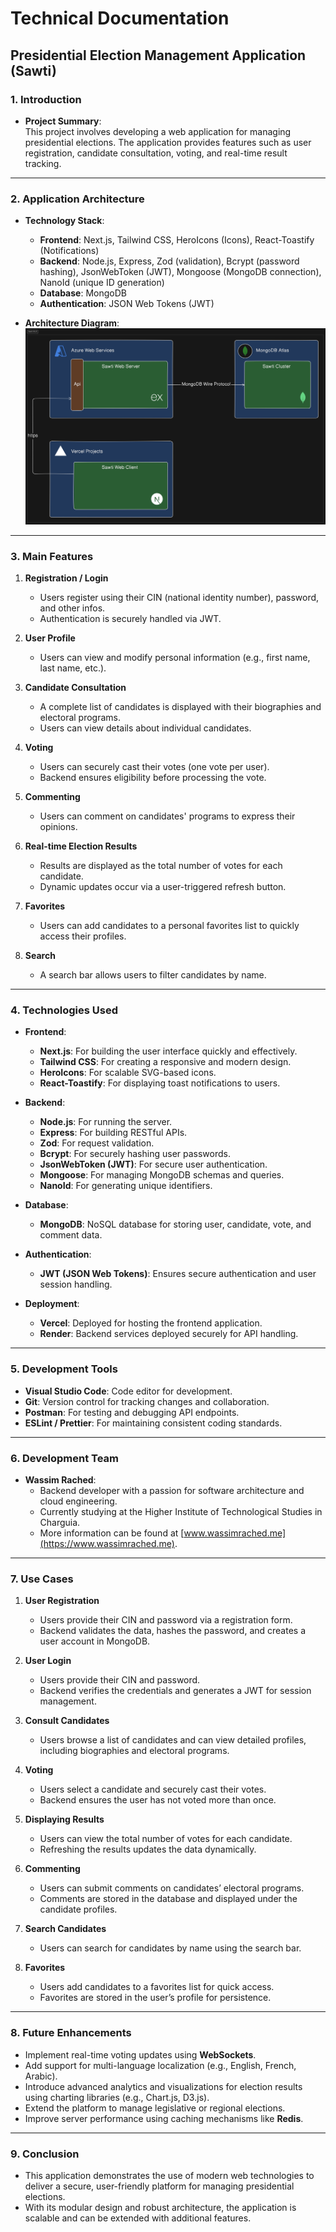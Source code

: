 # Technical Documentation

## Presidential Election Management Application (Sawti)

### **1. Introduction**

- **Project Summary**:  
  This project involves developing a web application for managing presidential elections. The application provides features such as user registration, candidate consultation, voting, and real-time result tracking.

---

### **2. Application Architecture**

- **Technology Stack**:

  - **Frontend**: Next.js, Tailwind CSS, HeroIcons (Icons), React-Toastify (Notifications)
  - **Backend**: Node.js, Express, Zod (validation), Bcrypt (password hashing), JsonWebToken (JWT), Mongoose (MongoDB connection), NanoId (unique ID generation)
  - **Database**: MongoDB
  - **Authentication**: JSON Web Tokens (JWT)

- **Architecture Diagram**:
  ![Arch](https://github.com/Wassim-Rached/Sawti-Web-Client/raw/main/public/sawti_arch.png)

---

### **3. Main Features**

1. **Registration / Login**

   - Users register using their CIN (national identity number), password, and other infos.
   - Authentication is securely handled via JWT.

2. **User Profile**

   - Users can view and modify personal information (e.g., first name, last name, etc.).

3. **Candidate Consultation**

   - A complete list of candidates is displayed with their biographies and electoral programs.
   - Users can view details about individual candidates.

4. **Voting**

   - Users can securely cast their votes (one vote per user).
   - Backend ensures eligibility before processing the vote.

5. **Commenting**

   - Users can comment on candidates' programs to express their opinions.

6. **Real-time Election Results**

   - Results are displayed as the total number of votes for each candidate.
   - Dynamic updates occur via a user-triggered refresh button.

7. **Favorites**

   - Users can add candidates to a personal favorites list to quickly access their profiles.

8. **Search**
   - A search bar allows users to filter candidates by name.

---

### **4. Technologies Used**

- **Frontend**:

  - **Next.js**: For building the user interface quickly and effectively.
  - **Tailwind CSS**: For creating a responsive and modern design.
  - **HeroIcons**: For scalable SVG-based icons.
  - **React-Toastify**: For displaying toast notifications to users.

- **Backend**:

  - **Node.js**: For running the server.
  - **Express**: For building RESTful APIs.
  - **Zod**: For request validation.
  - **Bcrypt**: For securely hashing user passwords.
  - **JsonWebToken (JWT)**: For secure user authentication.
  - **Mongoose**: For managing MongoDB schemas and queries.
  - **NanoId**: For generating unique identifiers.

- **Database**:

  - **MongoDB**: NoSQL database for storing user, candidate, vote, and comment data.

- **Authentication**:

  - **JWT (JSON Web Tokens)**: Ensures secure authentication and user session handling.

- **Deployment**:
  - **Vercel**: Deployed for hosting the frontend application.
  - **Render**: Backend services deployed securely for API handling.

---

### **5. Development Tools**

- **Visual Studio Code**: Code editor for development.
- **Git**: Version control for tracking changes and collaboration.
- **Postman**: For testing and debugging API endpoints.
- **ESLint / Prettier**: For maintaining consistent coding standards.

---

### **6. Development Team**

- **Wassim Rached**:
  - Backend developer with a passion for software architecture and cloud engineering.
  - Currently studying at the Higher Institute of Technological Studies in Charguia.
  - More information can be found at [www.wassimrached.me](https://www.wassimrached.me).

---

### **7. Use Cases**

1. **User Registration**

   - Users provide their CIN and password via a registration form.
   - Backend validates the data, hashes the password, and creates a user account in MongoDB.

2. **User Login**

   - Users provide their CIN and password.
   - Backend verifies the credentials and generates a JWT for session management.

3. **Consult Candidates**

   - Users browse a list of candidates and can view detailed profiles, including biographies and electoral programs.

4. **Voting**

   - Users select a candidate and securely cast their votes.
   - Backend ensures the user has not voted more than once.

5. **Displaying Results**

   - Users can view the total number of votes for each candidate.
   - Refreshing the results updates the data dynamically.

6. **Commenting**

   - Users can submit comments on candidates’ electoral programs.
   - Comments are stored in the database and displayed under the candidate profiles.

7. **Search Candidates**

   - Users can search for candidates by name using the search bar.

8. **Favorites**
   - Users add candidates to a favorites list for quick access.
   - Favorites are stored in the user’s profile for persistence.

---

### **8. Future Enhancements**

- Implement real-time voting updates using **WebSockets**.
- Add support for multi-language localization (e.g., English, French, Arabic).
- Introduce advanced analytics and visualizations for election results using charting libraries (e.g., Chart.js, D3.js).
- Extend the platform to manage legislative or regional elections.
- Improve server performance using caching mechanisms like **Redis**.

---

### **9. Conclusion**

- This application demonstrates the use of modern web technologies to deliver a secure, user-friendly platform for managing presidential elections.
- With its modular design and robust architecture, the application is scalable and can be extended with additional features.
